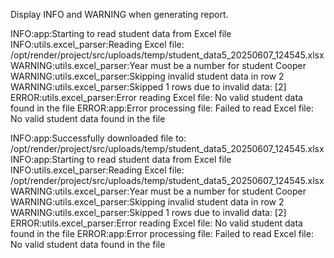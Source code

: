 Display INFO and WARNING when generating report.

INFO:app:Starting to read student data from Excel file
INFO:utils.excel_parser:Reading Excel file: /opt/render/project/src/uploads/temp/student_data5_20250607_124545.xlsx
WARNING:utils.excel_parser:Year must be a number for student Cooper 
WARNING:utils.excel_parser:Skipping invalid student data in row 2
WARNING:utils.excel_parser:Skipped 1 rows due to invalid data: [2]
ERROR:utils.excel_parser:Error reading Excel file: No valid student data found in the file
ERROR:app:Error processing file: Failed to read Excel file: No valid student data found in the file

INFO:app:Successfully downloaded file to: /opt/render/project/src/uploads/temp/student_data5_20250607_124545.xlsx
INFO:app:Starting to read student data from Excel file
INFO:utils.excel_parser:Reading Excel file: /opt/render/project/src/uploads/temp/student_data5_20250607_124545.xlsx
WARNING:utils.excel_parser:Year must be a number for student Cooper 
WARNING:utils.excel_parser:Skipping invalid student data in row 2
WARNING:utils.excel_parser:Skipped 1 rows due to invalid data: [2]
ERROR:utils.excel_parser:Error reading Excel file: No valid student data found in the file
ERROR:app:Error processing file: Failed to read Excel file: No valid student data found in the file